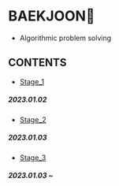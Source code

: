 # BAEKJOON💎
- Algorithmic problem solving
## CONTENTS
- [Stage_1](https://github.com/ParkJiHwan22/BAEKJOON/tree/main/input_output)
##### 2023.01.02

- [Stage_2](https://github.com/ParkJiHwan22/BAEKJOON/tree/main/conditional_statement)
##### 2023.01.03

- [Stage_3](https://github.com/ParkJiHwan22/BAEKJOON/tree/main/loop_statement)
##### 2023.01.03 ~